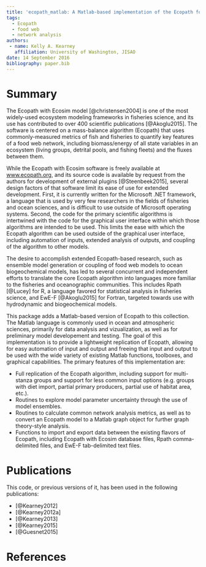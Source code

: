 ```yaml
---
title: 'ecopath_matlab: A Matlab-based implementation of the Ecopath food web algorithm'
tags:
  - Ecopath
  - food web
  - network analysis
authors:
 - name: Kelly A. Kearney
   affiliation: University of Washington, JISAO
date: 14 September 2016
bibliography: paper.bib
---
```


# Summary

The Ecopath with Ecosim model [@christensen2004] is one of the most widely-used ecosystem modeling frameworks in fisheries science, and its use has contributed to over 400 scientific publications [@Akoglu2015].  The software is centered on a mass-balance algorithm (Ecopath) that uses commonly-measured metrics of fish and fisheries to quantify key features of a food web network, including biomass/energy of all state variables in an ecosystem (living groups, detrital pools, and fishing fleets) and the fluxes between them.

While the Ecopath with Ecosim software is freely available at www.ecopath.org, and its source code is available by request from the authors for development of external plugins [@Steenbeek2015], several design factors of that software limit its ease of use for extended development.  First, it is currently written for the Microsoft .NET framework, a language that is used by very few researchers in the fields of fisheries and ocean sciences, and is difficult to use outside of Microsoft operating systems.  Second, the code for the primary scientific algorithms is intertwined with the code for the graphical user interface within which those algorithms are intended to be used.  This limits the ease with which the Ecopath algorithm can be used outside of the graphical user interface, including automation of inputs, extended analysis of outputs, and coupling of the algorithm to other models.  

The desire to accomplish extended Ecopath-based research, such as ensemble model generation or coupling of food web models to ocean biogeochemical models, has led to several concurrent and independent efforts to translate the core Ecopath algorithm into languages more familiar to the fisheries and oceanographic communities.  This includes Rpath [@Lucey] for R, a language favored for statistical analysis in fisheries science, and EwE-F [@Akoglu2015] for Fortran, targeted towards use with hydrodynamic and biogeochemical models.

This package adds a Matlab-based version of Ecopath to this collection.  The Matlab language is commonly used in ocean and atmospheric sciences, primarily for data analysis and vizualization, as well as for preliminary model developement and testing.  The goal of this implementation is to provide a lightweight replication of Ecopath, allowing for easy automation of input and output and freeing that input and output to be used with the wide variety of existing Matlab functions, toolboxes, and graphical capabilities.  The primary features of this implementation are:

- Full replication of the Ecopath algorithm, including support for multi-stanza groups and support for less common input options (e.g. groups with diet import, partial primary producers, partial use of habitat area, etc.).
- Routines to explore model parameter uncertainty through the use of model ensembles.
- Routines to calculate common network analysis metrics, as well as to convert an Ecopath model to a Matlab graph object for further graph theory-style analysis.
- Functions to import and export data between the existing flavors of Ecopath, including Ecopath with Ecosim database files, Rpath comma-delimited files, and EwE-F tab-delimited text files.

# Publications

This code, or previous versions of it, has been used in the following publications:

- [@Kearney2012]
- [@Kearney2012a]
- [@Kearney2013]
- [@Kearney2015]
- [@Guesnet2015]

# References
